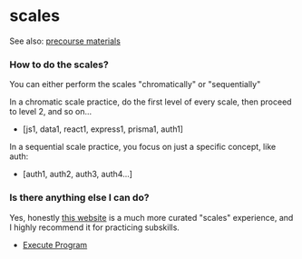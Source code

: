 # scales
See also: [precourse materials](https://github.com/fractal-bootcamp/precourse-materials)

### How to do the scales?
You can either perform the scales "chromatically" or "sequentially"

In a chromatic scale practice, do the first level of every scale, then proceed to level 2, and so on...
- [js1, data1, react1, express1, prisma1, auth1]

In a sequential scale practice, you focus on just a specific concept, like auth:
- [auth1, auth2, auth3, auth4...]

### Is there anything else I can do?

Yes, honestly [this website](https://www.executeprogram.com/) is a much more curated "scales" experience, and I highly recommend it for practicing subskills.

- [Execute Program](https://www.executeprogram.com/)
